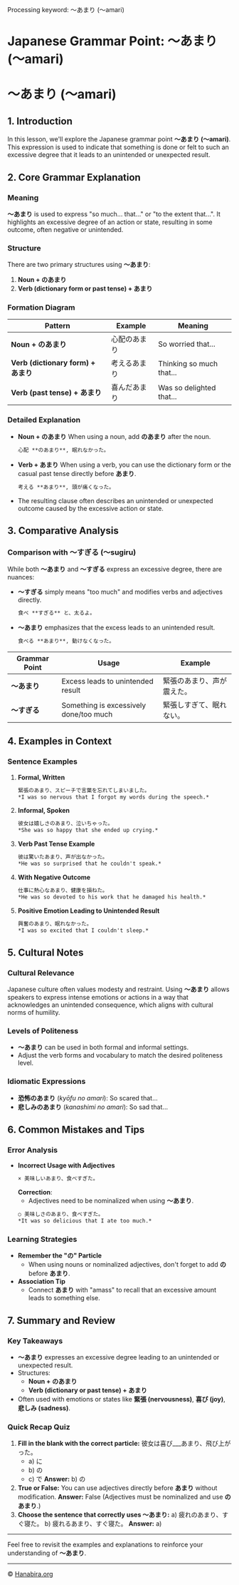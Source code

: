 Processing keyword: ～あまり (〜amari)
# Japanese Grammar Point: ～あまり (〜amari)
# ～あまり (〜amari)
## 1. Introduction
In this lesson, we'll explore the Japanese grammar point **～あまり (〜amari)**. This expression is used to indicate that something is done or felt to such an excessive degree that it leads to an unintended or unexpected result.
## 2. Core Grammar Explanation
### Meaning
**～あまり** is used to express "so much... that..." or "to the extent that...". It highlights an excessive degree of an action or state, resulting in some outcome, often negative or unintended.
### Structure
There are two primary structures using **～あまり**:
1. **Noun + のあまり**
2. **Verb (dictionary form or past tense) + あまり**
### Formation Diagram
| **Pattern**                       | **Example**        | **Meaning**                         |
|-----------------------------------|--------------------|-------------------------------------|
| **Noun + のあまり**               | 心配のあまり       | So worried that...                  |
| **Verb (dictionary form) + あまり** | 考えるあまり       | Thinking so much that...            |
| **Verb (past tense) + あまり**     | 喜んだあまり       | Was so delighted that...            |
### Detailed Explanation
- **Noun + のあまり**
  When using a noun, add **のあまり** after the noun.
  ```markdown
  心配 **のあまり**, 眠れなかった。
  ```
- **Verb + あまり**
  When using a verb, you can use the dictionary form or the casual past tense directly before **あまり**.
  ```markdown
  考える **あまり**, 頭が痛くなった。
  ```
- The resulting clause often describes an unintended or unexpected outcome caused by the excessive action or state.
## 3. Comparative Analysis
### Comparison with 〜すぎる (〜sugiru)
While both **〜あまり** and **〜すぎる** express an excessive degree, there are nuances:
- **〜すぎる** simply means "too much" and modifies verbs and adjectives directly.
  ```markdown
  食べ **すぎる** と、太るよ。
  ```
- **〜あまり** emphasizes that the excess leads to an unintended result.
  ```markdown
  食べる **あまり**, 動けなくなった。
  ```
| **Grammar Point** | **Usage**                               | **Example**                                 |
|-------------------|-----------------------------------------|---------------------------------------------|
| **〜あまり**      | Excess leads to unintended result       | 緊張のあまり、声が震えた。                 |
| **〜すぎる**      | Something is excessively done/too much  | 緊張しすぎて、眠れない。                   |
## 4. Examples in Context
### Sentence Examples
1. **Formal, Written**
   ```markdown
   緊張のあまり、スピーチで言葉を忘れてしまいました。
   *I was so nervous that I forgot my words during the speech.*
   ```
2. **Informal, Spoken**
   ```markdown
   彼女は嬉しさのあまり、泣いちゃった。
   *She was so happy that she ended up crying.*
   ```
3. **Verb Past Tense Example**
   ```markdown
   彼は驚いたあまり、声が出なかった。
   *He was so surprised that he couldn't speak.*
   ```
4. **With Negative Outcome**
   ```markdown
   仕事に熱心なあまり、健康を損ねた。
   *He was so devoted to his work that he damaged his health.*
   ```
5. **Positive Emotion Leading to Unintended Result**
   ```markdown
   興奮のあまり、眠れなかった。
   *I was so excited that I couldn't sleep.*
   ```
## 5. Cultural Notes
### Cultural Relevance
Japanese culture often values modesty and restraint. Using **～あまり** allows speakers to express intense emotions or actions in a way that acknowledges an unintended consequence, which aligns with cultural norms of humility.
### Levels of Politeness
- **～あまり** can be used in both formal and informal settings.
- Adjust the verb forms and vocabulary to match the desired politeness level.
### Idiomatic Expressions
- **恐怖のあまり** (*kyōfu no amari*): So scared that...
- **悲しみのあまり** (*kanashimi no amari*): So sad that...
## 6. Common Mistakes and Tips
### Error Analysis
- **Incorrect Usage with Adjectives**
  ```markdown
  × 美味しいあまり、食べすぎた。
  ```
  **Correction**:
  - Adjectives need to be nominalized when using **～あまり**.
  ```markdown
  ○ 美味しさのあまり、食べすぎた。
  *It was so delicious that I ate too much.*
  ```
### Learning Strategies
- **Remember the "の" Particle**
  - When using nouns or nominalized adjectives, don't forget to add **の** before **あまり**.
- **Association Tip**
  - Connect **あまり** with "amass" to recall that an excessive amount leads to something else.
## 7. Summary and Review
### Key Takeaways
- **～あまり** expresses an excessive degree leading to an unintended or unexpected result.
- Structures:
  - **Noun + のあまり**
  - **Verb (dictionary or past tense) + あまり**
- Often used with emotions or states like **緊張 (nervousness)**, **喜び (joy)**, **悲しみ (sadness)**.
### Quick Recap Quiz
1. **Fill in the blank with the correct particle:**
   彼女は喜び___あまり、飛び上がった。
   - a) に
   - b) の
   - c) で
   **Answer:** b) の
2. **True or False:**
   You can use adjectives directly before **あまり** without modification.
   **Answer:** False (Adjectives must be nominalized and use **のあまり**.)
3. **Choose the sentence that correctly uses ～あまり:**
   a) 疲れのあまり、すぐ寝た。
   b) 疲れるあまり、すぐ寝た。
   **Answer:** a)

---
Feel free to revisit the examples and explanations to reinforce your understanding of **～あまり**.


---

© [Hanabira.org](https://hanabira.org)
